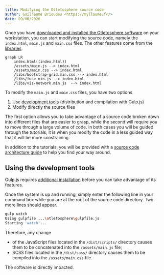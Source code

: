 ```yaml
---
title: Modifying the Otletosphere source code
author: Guillaume Brioudes <https://myllaume.fr/>
date: 09/06/2020
---
```


Once you have [downloaded and installed the Otletosphere software](../development/installation.md) on your workstation, you can start modifying the source code, namely the `index.html`, `main.js` and `main.css` files. The other features come from the [libraries](../development/libraries.md).

```mermaid
graph LR
    index.html((index.html))
	/assets/main.js --> index.html
    /assets/main.css --> index.html
    /libs/bootstrap-grid.min.css --> index.html
    /libs/fuse.min.js --> index.html
    /libs/vis-network.min.js  --> index.html
```

To modify the `main.js` and `main.css` files, you have two options.

1. Use [development tools](../development/libraries.md#gulpjs) (distribution and compilation with Gulp.js)
2. Modify directly the source files

The first option allows you to take advantage of a source code broken down into different files that are easier to grasp, while the second will require you to move through a large volume of code. In both cases you will be guided through the tutorials; it is when you modify the code in a less guided way that it will be more constraining.

In addition to the tutorials, you will be provided with a [source code architecture guide](../development/architecture-source-code.md) to help you find your way around.

## Using the development tools

Gulp.js requires [additional installation](/development/installation/#gulpjs) before you can take advantage of its features.

Once the system is up and running, simply enter the following line in your command box while you are at the root of the source code directory. Two more lines should appear.

```bash hl_lines="1"
gulp watch
Using gulpfile ...\otletosphere\gulpfile.js
Starting 'watch'...
```

Therefore, any change

- of the JavaScript files located in the `/dist/scripts/` directory causes them to be concatenated into the `/assets/main.js` file;
- SCSS files located in the `/dist/sass/` directory causes them to be compiled into the `/assets/main.css` file.

The software is directly impacted.